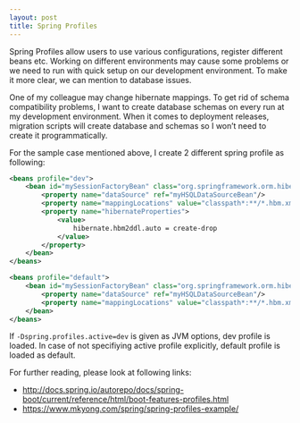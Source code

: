 ```yaml
---
layout: post
title: Spring Profiles
---
```


Spring Profiles allow users to use various configurations, register different beans etc. Working on different environments may cause some problems or we need to run with quick setup on our development environment. To make it more clear, we can mention to database issues.

One of my colleague may change hibernate mappings. To get rid of schema compatibility problems, I want to create database schemas on every run at my development environment. When it comes to deployment releases, migration scripts will create database and schemas so I won’t need to create it programmatically.

For the sample case mentioned above, I create 2 different spring profile as following:

```xml
<beans profile="dev">
    <bean id="mySessionFactoryBean" class="org.springframework.orm.hibernate5.LocalSessionFactoryBean">
        <property name="dataSource" ref="myHSQLDataSourceBean"/>
        <property name="mappingLocations" value="classpath*:**/*.hbm.xml"/>
        <property name="hibernateProperties">
            <value>                
                hibernate.hbm2ddl.auto = create-drop                
            </value>
        </property>
    </bean>
</beans>
```

```xml
<beans profile="default">
    <bean id="mySessionFactoryBean" class="org.springframework.orm.hibernate5.LocalSessionFactoryBean">
        <property name="dataSource" ref="myHSQLDataSourceBean"/>
        <property name="mappingLocations" value="classpath*:**/*.hbm.xml"/>        
    </bean>
</beans>
```

If ```-Dspring.profiles.active=dev``` is given as JVM options, dev profile is loaded. In case of not specifiying active profile explicitly, default profile is loaded as default.

For further reading, please look at following links:

* http://docs.spring.io/autorepo/docs/spring-boot/current/reference/html/boot-features-profiles.html
* https://www.mkyong.com/spring/spring-profiles-example/

